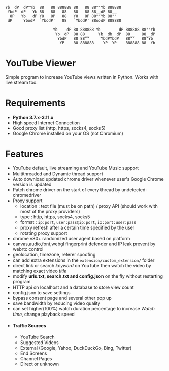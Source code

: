 

    Yb  dP  dP"Yb  88   88 888888 88   88 88""Yb 888888
     YbdP  dP   Yb 88   88   88   88   88 88__dP 88__   
      8P   Yb   dP Y8   8P   88   Y8   8P 88""Yb 88""   
     dP     YbodP  `YbodP'   88   `YbodP' 88oodP 888888 

                         Yb    dP 88 888888 Yb        dP 888888 88""Yb 
                          Yb  dP  88 88__    Yb  db  dP  88__   88__dP 
                           YbdP   88 88""     YbdPYbdP   88""   88"Yb  
                            YP    88 888888    YP  YP    888888 88  Yb

# YouTube Viewer
Simple program to increase YouTube views written in Python. Works with live stream too.





# Requirements
 * **Python 3.7.x-3.11.x**
 * High speed Internet Connection
 * Good proxy list (http, https, socks4, socks5)
 * Google Chrome installed on your OS (not Chromium)


# Features
 * YouTube default, live streaming and YouTube Music support
 * Multithreaded and Dynamic thread support
 * Auto download updated chrome driver whenever user's Google Chrome version is updated
 * Patch chrome driver on the start of every thread by undetected-chromedriver
 * Proxy support 
      * location : text file (must be on path) / proxy API (should work with most of the proxy providers)
      * type : http, https, socks4, socks5
      * format : `ip:port`, `user:pass@ip:port`, `ip:port:user:pass`
      * proxy refresh after a certain time specified by the user
      * rotating proxy support
 * chrome v80+ randomized user agent based on platform
 * canvas,audio,font,webgl fingerprint defender and IP leak prevent by webrtc control
 * geolocation, timezone, referer spoofing
 * can add extra extensions in the `extension/custom_extension/` folder
 * direct link or search *keyword* on YouTube then watch the video by matching exact video *title*
 * modify **urls.txt, search.txt and config.json** on the fly without restarting program
 * HTTP api on localhost and a database to store view count
 * config.json to save settings
 * bypass consent page and several other pop up 
 * save bandwidth by reducing video quality 
 * can set higher(100%) watch duration percentage to increase *Watch time*, change playback speed
 * #### Traffic Sources
   * YouTube Search
   * Suggested Videos
   * External (Google, Yahoo, DuckDuckGo, Bing, Twitter)
   * End Screens
   * Channel Pages
   * Direct or unknown


